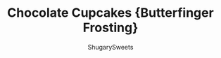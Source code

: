 ---
layout: ../../layouts/MarkdownPostLayout.astro
title: Chocolate Cupcakes {Butterfinger Frosting}
author: ShugarySweets
pubDate: 2019-01-15
description: "Chocolate Cupcakes get the Butterfinger treatment in this copycat Disney recipe. These are no ordinary cupcakes. Filled with fudge and topped with fluffy peanut butter frosting, Butterfinger Cupcakes are magically delicious!"
image_url: https://www.shugarysweets.com/wp-content/uploads/2014/04/butterfinger-cupcakes-facebook.jpg
tags: ["Cupcake","American"]
calories: 235
protein: 2
carbohydrates: 28
fats: 14
fiber: 1
ingredients: ["24 chocolate cupcakes","4 ounces bittersweet or semisweet chocolate, chopped finely","4 ounces heavy whipping cream","1 cup unsalted butter, softened","1/3 cup creamy peanut butter","4 cups powdered sugar","2 Tablespoons milk","1 cup crushed Butterfinger bars"]
serves: 24
time: "50 minutes"
prepTime: "30 minutes"
instructions: ["Bake and cool 24 chocolate cupcakes. Transfer cupcakes to a wire rack to cool completely before adding the filling and frosting.","To make the ganache filling, add finely chopped chocolate to a medium bowl. Set aside.","In a small saucepan, add heavy whipping cream and heat on low until it begins to simmer (not boil). Remove from heat and pour over chopped chocolate. Let sit for several minutes, then stir smooth with a whisk until ganach forms. Cool for about 15 minjutes before spooning into the cupcakes.","Use a cupcake corer, or sharp paring knife to core out the center on top of each cupcake. Dishare the cored out pieces (or save them to add to our chocolate cake shake).","Spoon ganache into the cored cupcake.","For the frosting, beat butter in an electric mixer for two minutes. Add peanut butter, powdered sugar and milk. Beat an additional 4 minutes until smooth, light, and fluffy.","Using a large cookie scoop, scoop about 3 Tablespoons of frosting onto each of the filled cupcakes. Add crushed butterfingers to a small bowl.","Gently turn the cupcake upside down into the bowl of crushed butterfinger candies, lightly pressing onto the frosting.","Store for up to 3 days at room temperature."]
nutrition: ["235 calories","28 grams carbohydrates","26 milligrams cholesterol","14 grams fat","1 grams fiber","2 grams protein","8 grams saturated fat","38 milligrams sodium","24 grams sugar","0 grams trans fat","5 grams unsaturated fat"]
---
